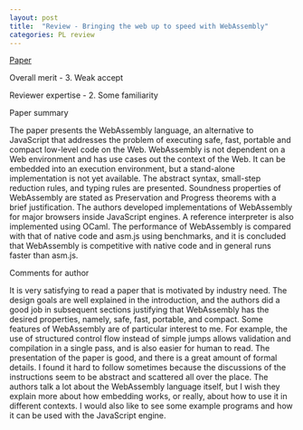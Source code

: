 ```yaml
---
layout: post
title:  "Review - Bringing the web up to speed with WebAssembly"
categories: PL review
---
```


[Paper](https://doi.org/10.1145/3062341.3062363)

Overall merit - 3. Weak accept

Reviewer expertise - 2. Some familiarity

Paper summary

The paper presents the WebAssembly language, an alternative to JavaScript that addresses the problem of executing safe, fast, portable and compact low-level code on the Web. WebAssembly is not dependent on a Web environment and has use cases out the context of the Web. It can be embedded into an execution environment, but a stand-alone implementation is not yet available. The abstract syntax, small-step reduction rules, and typing rules are presented. Soundness properties of WebAssembly are stated as Preservation and Progress theorems with a brief justification. The authors developed implementations of WebAssembly for major browsers inside JavaScript engines. A reference interpreter is also implemented using OCaml. The performance of WebAssembly is compared with that of native code and asm.js using benchmarks, and it is concluded that WebAssembly is competitive with native code and in general runs faster than asm.js.

Comments for author

It is very satisfying to read a paper that is motivated by industry need. The design goals are well explained in the introduction, and the authors did a good job in subsequent sections justifying that WebAssembly has the desired properties, namely, safe, fast, portable, and compact. Some features of WebAssembly are of particular interest to me. For example, the use of structured control flow instead of simple jumps allows validation and compilation in a single pass, and is also easier for human to read. The presentation of the paper is good, and there is a great amount of formal details. I found it hard to follow sometimes because the discussions of the instructions seem to be abstract and scattered all over the place. The authors talk a lot about the WebAssembly language itself, but I wish they explain more about how embedding works, or really, about how to use it in different contexts. I would also like to see some example programs and how it can be used with the JavaScript engine.
